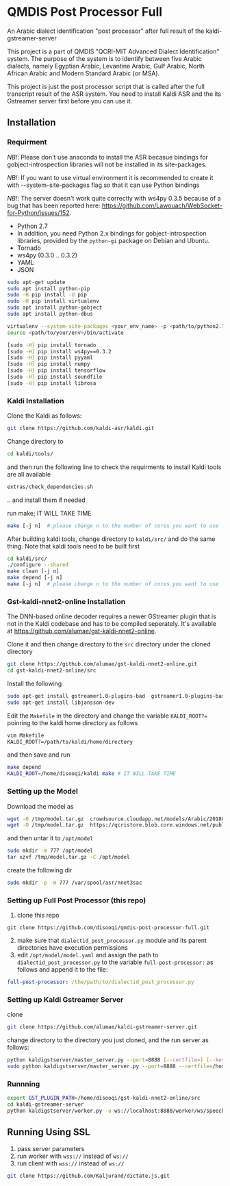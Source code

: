 # QMDIS Post Processor Full

An Arabic dialect identification "post processor" after full result of the kaldi-gstreamer-server

This project is a part of QMDIS "QCRI-MIT Advanced Dialect Identification" system. The purpose of the system is to identify between five Arabic dialects, namely Egyptian Arabic, Levantine Arabic, Gulf Arabic, North African Arabic and Modern Standard Arabic (or MSA). 

This project is just the post processor script that is called after the full transcript result of the ASR system. You need to install Kaldi ASR and the its Gstreamer server first before you can use it.  



Installation
------------

### Requirment
*NB!*: Please don't use anaconda to install the ASR becasue bindings for gobject-introspection libraries will not be installed in its site-packages.

*NB!*: If you want to use virtual environment it is recommended to create it with --system-site-packages flag so that it can use Python bindings

*NB!*: The server doesn't work quite correctly with ws4py 0.3.5 because of a bug that has been reported here: https://github.com/Lawouach/WebSocket-for-Python/issues/152.
* Python 2.7
* In addition, you need Python 2.x bindings for gobject-introspection libraries, provided by the `python-gi`
package on Debian and Ubuntu.
* Tornado 
* ws4py (0.3.0 .. 0.3.2)
* YAML
* JSON


```bash
sudo apt-get update
sudo apt install python-pip
sudo -H pip install -U pip
sudo -H pip install virtualenv
sudo apt install python-gobject
sudo apt install python-dbus
```

```bash
virtualenv --system-site-packages <your_env_name> -p <path/to/python2.7>
source <path/to/your/env>/bin/activate

[sudo -H] pip install tornado
[sudo -H] pip install ws4py==0.3.2
[sudo -H] pip install pyyaml
[sudo -H] pip install numpy
[sudo -H] pip install tensorflow
[sudo -H] pip install soundfile
[sudo -H] pip install librosa
```
### Kaldi Installation
Clone the Kaldi as follows:
```bash
git clone https://github.com/kaldi-asr/kaldi.git
```
Change directory to
```bash
cd kaldi/tools/
```
and then run the following line to check the requirments to install Kaldi tools are all available
```bash
extras/check_dependencies.sh
```
.. and install them if needed

run make; IT WILL TAKE TIME 
```bash
make [-j n]  # please change n to the number of cores you want to use
```
After building kaldi tools, change directory to `kaldi/src/` and do the same thing. Note that kaldi tools need to be built first
```bash
cd kaldi/src/
./configure --shared
make clean [-j n] 
make depend [-j n] 
make [-j n]  # please change n to the number of cores you want to use
```
### Gst-kaldi-nnet2-online Installation
The DNN-based online decoder requires a newer GStreamer plugin that is not in the Kaldi codebase and has to be compiled seperately. It's available at https://github.com/alumae/gst-kaldi-nnet2-online. 

Clone it and then change directory to the `src` directory under the cloned directory
```bash
git clone https://github.com/alumae/gst-kaldi-nnet2-online.git
cd gst-kaldi-nnet2-online/src
```

Install the following
```bash
sudo apt-get install gstreamer1.0-plugins-bad  gstreamer1.0-plugins-base gstreamer1.0-plugins-good  gstreamer1.0-pulseaudio  gstreamer1.0-plugins-ugly  gstreamer1.0-tools libgstreamer1.0-dev
sudo apt-get install libjansson-dev
```

Edit the `Makefile` in the directory and change the variable `KALDI_ROOT?=` poinring to the kaldi home directory as follows
```bash
vim Makefile
KALDI_ROOT?=/path/to/kaldi/home/directory
```

and then save and run
```bash
make depend
KALDI_ROOT=/home/disooqi/kaldi make # IT WILL TAKE TIME 
```
### Setting up the Model
Download the model as
```bash
wget -O /tmp/model.tar.gz  crowdsource.cloudapp.net/models/Arabic/20180304/nnet3sac.tar.gz
wget -O /tmp/model.tar.gz  https://qcristore.blob.core.windows.net/public/asrlive/models/arabic/nnet3sac.tar.gz
```

and then untar it to `/opt/model`
```bash
sudo mkdir -m 777 /opt/model
tar xzvf /tmp/model.tar.gz -C /opt/model
```
create the following dir
```bash
sudo mkdir -p -m 777 /var/spool/asr/nnet3sac
```

### Setting up Full Post Processor (this repo)
1) clone this repo
```
git clone https://github.com/disooqi/qmdis-post-processor-full.git
```
2) make sure that `dialectid_post_processor.py` module and its parent directories have execution permissions
3) edit `/opt/model/model.yaml` and assign the path to `dialectid_post_processor.py` to the variable `full-post-processor:` as
    follows and append it to the file:
```yaml
full-post-processor: /the/path/to/dialectid_post_processor.py
```
### Setting up Kaldi Gstreamer Server
clone 
```bash
git clone https://github.com/alumae/kaldi-gstreamer-server.git
```
change directory to the directory you just cloned, and the run server as follows:
```bash
python kaldigstserver/master_server.py --port=8888 [--certfile=] [--keyfile=]
sudo python kaldigstserver/master_server.py --port=8888 --certfile=/home/disooqi/qcri_certificate.pem --keyfile=/home/disooqi/qcri_key.pem
```
### Runnning
```bash
export GST_PLUGIN_PATH=/home/disooqi/gst-kaldi-nnet2-online/src
cd kaldi-gstreamer-server
python kaldigstserver/worker.py -u ws://localhost:8888/worker/ws/speech -c /opt/model/model.yaml
````
Running Using SSL
----------------
1) pass server parameters
2) run worker with `wss://` instead of `ws://`
3) run client with `wss://` instead of `ws://`


```bash
git clone https://github.com/Kaljurand/dictate.js.git
```
